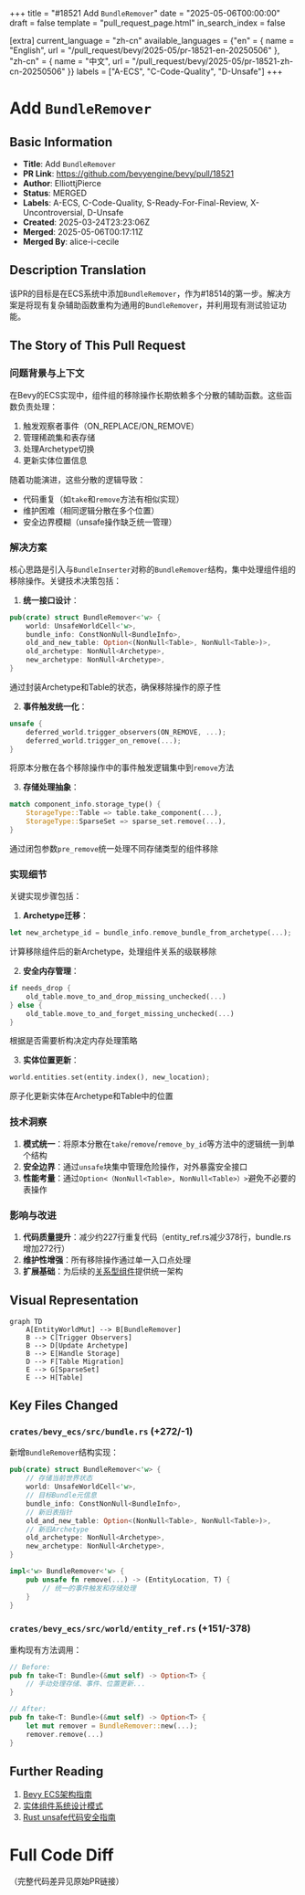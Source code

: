+++
title = "#18521 Add `BundleRemover`"
date = "2025-05-06T00:00:00"
draft = false
template = "pull_request_page.html"
in_search_index = false

[extra]
current_language = "zh-cn"
available_languages = {"en" = { name = "English", url = "/pull_request/bevy/2025-05/pr-18521-en-20250506" }, "zh-cn" = { name = "中文", url = "/pull_request/bevy/2025-05/pr-18521-zh-cn-20250506" }}
labels = ["A-ECS", "C-Code-Quality", "D-Unsafe"]
+++

# Add `BundleRemover`

## Basic Information
- **Title**: Add `BundleRemover`
- **PR Link**: https://github.com/bevyengine/bevy/pull/18521
- **Author**: ElliottjPierce
- **Status**: MERGED
- **Labels**: A-ECS, C-Code-Quality, S-Ready-For-Final-Review, X-Uncontroversial, D-Unsafe
- **Created**: 2025-03-24T23:23:06Z
- **Merged**: 2025-05-06T00:17:11Z
- **Merged By**: alice-i-cecile

## Description Translation
该PR的目标是在ECS系统中添加`BundleRemover`，作为#18514的第一步。解决方案是将现有复杂辅助函数重构为通用的`BundleRemover`，并利用现有测试验证功能。

## The Story of This Pull Request

### 问题背景与上下文
在Bevy的ECS实现中，组件组的移除操作长期依赖多个分散的辅助函数。这些函数负责处理：
1. 触发观察者事件（ON_REPLACE/ON_REMOVE）
2. 管理稀疏集和表存储
3. 处理Archetype切换
4. 更新实体位置信息

随着功能演进，这些分散的逻辑导致：
- 代码重复（如`take`和`remove`方法有相似实现）
- 维护困难（相同逻辑分散在多个位置）
- 安全边界模糊（unsafe操作缺乏统一管理）

### 解决方案
核心思路是引入与`BundleInserter`对称的`BundleRemover`结构，集中处理组件组的移除操作。关键技术决策包括：

1. **统一接口设计**：
```rust
pub(crate) struct BundleRemover<'w> {
    world: UnsafeWorldCell<'w>,
    bundle_info: ConstNonNull<BundleInfo>,
    old_and_new_table: Option<(NonNull<Table>, NonNull<Table>)>,
    old_archetype: NonNull<Archetype>,
    new_archetype: NonNull<Archetype>,
}
```
通过封装Archetype和Table的状态，确保移除操作的原子性

2. **事件触发统一化**：
```rust
unsafe {
    deferred_world.trigger_observers(ON_REMOVE, ...);
    deferred_world.trigger_on_remove(...);
}
```
将原本分散在各个移除操作中的事件触发逻辑集中到`remove`方法

3. **存储处理抽象**：
```rust
match component_info.storage_type() {
    StorageType::Table => table.take_component(...),
    StorageType::SparseSet => sparse_set.remove(...),
}
```
通过闭包参数`pre_remove`统一处理不同存储类型的组件移除

### 实现细节
关键实现步骤包括：

1. **Archetype迁移**：
```rust
let new_archetype_id = bundle_info.remove_bundle_from_archetype(...);
```
计算移除组件后的新Archetype，处理组件关系的级联移除

2. **安全内存管理**：
```rust
if needs_drop {
    old_table.move_to_and_drop_missing_unchecked(...)
} else {
    old_table.move_to_and_forget_missing_unchecked(...)
}
```
根据是否需要析构决定内存处理策略

3. **实体位置更新**：
```rust
world.entities.set(entity.index(), new_location);
```
原子化更新实体在Archetype和Table中的位置

### 技术洞察
1. **模式统一**：将原本分散在`take`/`remove`/`remove_by_id`等方法中的逻辑统一到单个结构
2. **安全边界**：通过`unsafe`块集中管理危险操作，对外暴露安全接口
3. **性能考量**：通过`Option<（NonNull<Table>, NonNull<Table>）>`避免不必要的表操作

### 影响与改进
1. **代码质量提升**：减少约227行重复代码（entity_ref.rs减少378行，bundle.rs增加272行）
2. **维护性增强**：所有移除操作通过单一入口点处理
3. **扩展基础**：为后续的[关系型组件](https://github.com/bevyengine/bevy/issues/18514)提供统一架构

## Visual Representation
```mermaid
graph TD
    A[EntityWorldMut] --> B[BundleRemover]
    B --> C[Trigger Observers]
    B --> D[Update Archetype]
    B --> E[Handle Storage]
    D --> F[Table Migration]
    E --> G[SparseSet]
    E --> H[Table]
```

## Key Files Changed

### `crates/bevy_ecs/src/bundle.rs` (+272/-1)
新增`BundleRemover`结构实现：
```rust
pub(crate) struct BundleRemover<'w> {
    // 存储当前世界状态
    world: UnsafeWorldCell<'w>,
    // 目标Bundle元信息
    bundle_info: ConstNonNull<BundleInfo>,
    // 新旧表指针
    old_and_new_table: Option<(NonNull<Table>, NonNull<Table>)>,
    // 新旧Archetype
    old_archetype: NonNull<Archetype>,
    new_archetype: NonNull<Archetype>,
}

impl<'w> BundleRemover<'w> {
    pub unsafe fn remove(...) -> (EntityLocation, T) {
        // 统一的事件触发和存储处理
    }
}
```

### `crates/bevy_ecs/src/world/entity_ref.rs` (+151/-378)
重构现有方法调用：
```rust
// Before:
pub fn take<T: Bundle>(&mut self) -> Option<T> {
    // 手动处理存储、事件、位置更新...
}

// After: 
pub fn take<T: Bundle>(&mut self) -> Option<T> {
    let mut remover = BundleRemover::new(...);
    remover.remove(...)
}
```

## Further Reading
1. [Bevy ECS架构指南](https://bevyengine.org/learn/book/ecs-architecture/)
2. [实体组件系统设计模式](https://gameprogrammingpatterns.com/component.html)
3. [Rust unsafe代码安全指南](https://doc.rust-lang.org/nomicon/meet-safe-and-unsafe.html)

# Full Code Diff
（完整代码差异见原始PR链接）